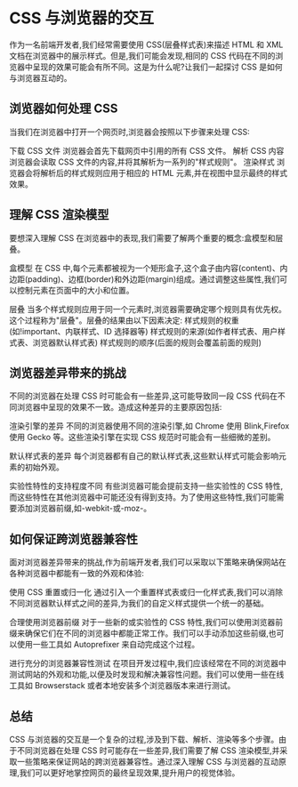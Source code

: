 # CSS 与浏览器的交互

作为一名前端开发者,我们经常需要使用 CSS(层叠样式表)来描述 HTML 和 XML 文档在浏览器中的展示样式。但是,我们可能会发现,相同的 CSS 代码在不同的浏览器中呈现的效果可能会有所不同。这是为什么呢?让我们一起探讨 CSS 是如何与浏览器互动的。

## 浏览器如何处理 CSS

当我们在浏览器中打开一个网页时,浏览器会按照以下步骤来处理 CSS:

下载 CSS 文件 浏览器会首先下载网页中引用的所有 CSS 文件。
解析 CSS 内容 浏览器会读取 CSS 文件的内容,并将其解析为一系列的"样式规则"。
渲染样式 浏览器会将解析后的样式规则应用于相应的 HTML 元素,并在视图中显示最终的样式效果。

## 理解 CSS 渲染模型

要想深入理解 CSS 在浏览器中的表现,我们需要了解两个重要的概念:盒模型和层叠。

盒模型 在 CSS 中,每个元素都被视为一个矩形盒子,这个盒子由内容(content)、内边距(padding)、边框(border)和外边距(margin)组成。通过调整这些属性,我们可以控制元素在页面中的大小和位置。

层叠 当多个样式规则应用于同一个元素时,浏览器需要确定哪个规则具有优先权。这个过程称为"层叠"。层叠的结果由以下因素决定:
样式规则的权重(如!important、内联样式、ID 选择器等)
样式规则的来源(如作者样式表、用户样式表、浏览器默认样式表)
样式规则的顺序(后面的规则会覆盖前面的规则)

## 浏览器差异带来的挑战

不同的浏览器在处理 CSS 时可能会有一些差异,这可能导致同一段 CSS 代码在不同浏览器中呈现的效果不一致。造成这种差异的主要原因包括:

渲染引擎的差异 不同的浏览器使用不同的渲染引擎,如 Chrome 使用 Blink,Firefox 使用 Gecko 等。这些渲染引擎在实现 CSS 规范时可能会有一些细微的差别。

默认样式表的差异 每个浏览器都有自己的默认样式表,这些默认样式可能会影响元素的初始外观。

实验性特性的支持程度不同 有些浏览器可能会提前支持一些实验性的 CSS 特性,而这些特性在其他浏览器中可能还没有得到支持。为了使用这些特性,我们可能需要添加浏览器前缀,如-webkit-或-moz-。

## 如何保证跨浏览器兼容性

面对浏览器差异带来的挑战,作为前端开发者,我们可以采取以下策略来确保网站在各种浏览器中都能有一致的外观和体验:

使用 CSS 重置或归一化 通过引入一个重置样式表或归一化样式表,我们可以消除不同浏览器默认样式之间的差异,为我们的自定义样式提供一个统一的基础。

合理使用浏览器前缀 对于一些新的或实验性的 CSS 特性,我们可以使用浏览器前缀来确保它们在不同的浏览器中都能正常工作。我们可以手动添加这些前缀,也可以使用一些工具如 Autoprefixer 来自动完成这个过程。

进行充分的浏览器兼容性测试 在项目开发过程中,我们应该经常在不同的浏览器中测试网站的外观和功能,以便及时发现和解决兼容性问题。我们可以使用一些在线工具如 Browserstack 或者本地安装多个浏览器版本来进行测试。

## 总结

CSS 与浏览器的交互是一个复杂的过程,涉及到下载、解析、渲染等多个步骤。由于不同浏览器在处理 CSS 时可能存在一些差异,我们需要了解 CSS 渲染模型,并采取一些策略来保证网站的跨浏览器兼容性。通过深入理解 CSS 与浏览器的互动原理,我们可以更好地掌控网页的最终呈现效果,提升用户的视觉体验。

